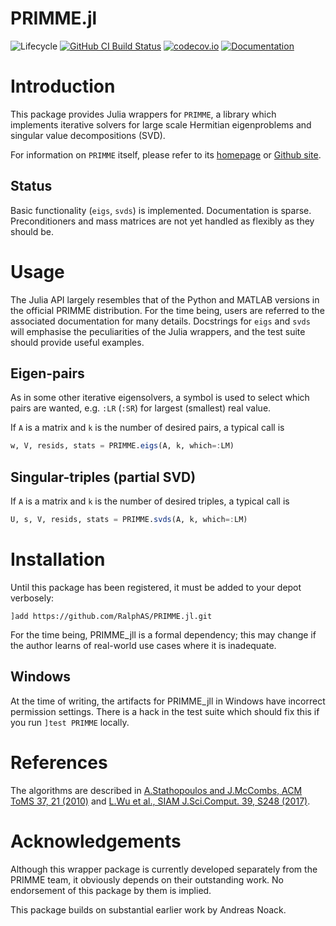 # PRIMME.jl
![Lifecycle](https://img.shields.io/badge/lifecycle-experimental-orange.svg)
[![GitHub CI Build Status](https://github.com/RalphAS/PRIMME.jl/workflows/CI/badge.svg)](https://github.com/RalphAS/PRIMME.jl/actions)
[![codecov.io](http://codecov.io/github/RalphAS/PRIMME.jl/coverage.svg?branch=master)](http://codecov.io/github/RalphAS/PRIMME.jl?branch=master)
[![Documentation](https://img.shields.io/badge/docs-dev-blue.svg)](https://RalphAS.github.io/PRIMME.jl/dev)

# Introduction

This package provides Julia wrappers for `PRIMME`, a library which
implements iterative solvers for large scale Hermitian eigenproblems
and singular value decompositions (SVD).

For information on `PRIMME` itself, please refer to its
[homepage](https://www.cs.wm.edu/~andreas/software/)
or [Github site](https://github.com/primme/primme.git).

## Status

Basic functionality (`eigs`, `svds`) is implemented. Documentation is sparse.
Preconditioners and mass matrices are not yet handled as flexibly as they should be.

# Usage

The Julia API largely resembles that of the Python and MATLAB versions in the
official PRIMME distribution. For the time being, users are referred to the associated
documentation for many details. Docstrings for `eigs` and `svds` will emphasise the
peculiarities of the Julia wrappers, and the test suite should provide useful examples.

## Eigen-pairs

As in some other iterative eigensolvers, a symbol is used to select which pairs are wanted,
e.g. `:LR` (`:SR`) for largest (smallest) real value.

If `A` is a matrix and `k` is the number of desired pairs, a typical call is
```julia
w, V, resids, stats = PRIMME.eigs(A, k, which=:LM)
```

## Singular-triples (partial SVD)

If `A` is a matrix and `k` is the number of desired triples, a typical call is
```julia
U, s, V, resids, stats = PRIMME.svds(A, k, which=:LM)
```

# Installation

Until this package has been registered, it must be added to your depot verbosely:

`]add https://github.com/RalphAS/PRIMME.jl.git`

For the time being, PRIMME_jll is a formal dependency; this may change if the author
learns of real-world use cases where it is inadequate.

## Windows
At the time of writing, the artifacts for PRIMME_jll in Windows have incorrect permission
settings. There is a hack in the test suite which should fix this if you run
`]test PRIMME` locally.

# References
The algorithms are described in
[A.Stathopoulos and J.McCombs, ACM ToMS 37, 21 (2010)](https://doi.org/10.1145/1731022.1731031)
and [L.Wu et al., SIAM J.Sci.Comput. 39, S248 (2017)](https://doi.org/10.1137/16M1082214).

# Acknowledgements

Although this wrapper package is currently developed separately from the PRIMME
team, it obviously depends on their outstanding work.  No endorsement of this package
by them is implied.

This package builds on substantial earlier work by Andreas Noack.
